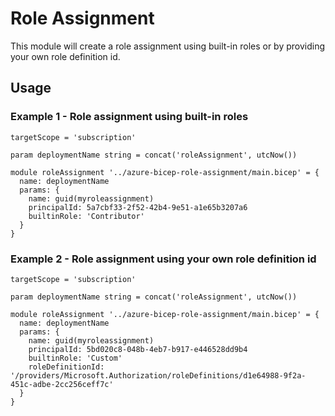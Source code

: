 # Role Assignment
This module will create a role assignment using built-in roles or by providing your own role definition id.

## Usage

### Example 1 - Role assignment using built-in roles
``` bicep
targetScope = 'subscription'

param deploymentName string = concat('roleAssignment', utcNow())

module roleAssignment '../azure-bicep-role-assignment/main.bicep' = {
  name: deploymentName
  params: {
    name: guid(myroleassignment)
    principalId: 5a7cbf33-2f52-42b4-9e51-a1e65b3207a6
    builtinRole: 'Contributor'
  }
}
```

### Example 2 - Role assignment using your own role definition id
``` bicep
targetScope = 'subscription'

param deploymentName string = concat('roleAssignment', utcNow())

module roleAssignment '../azure-bicep-role-assignment/main.bicep' = {
  name: deploymentName
  params: {
    name: guid(myroleassignment)
    principalId: 5bd020c8-048b-4eb7-b917-e446528dd9b4
    builtinRole: 'Custom'
    roleDefinitionId: '/providers/Microsoft.Authorization/roleDefinitions/d1e64988-9f2a-451c-adbe-2cc256ceff7c'
  }
}
```